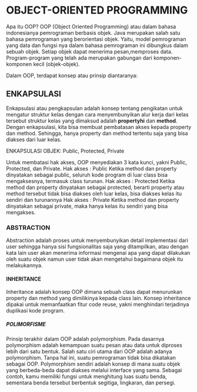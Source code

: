 
<h1>OBJECT-ORIENTED PROGRAMMING</h1>

Apa itu OOP? OOP (Object Oriented Programming) atau dalam bahasa indonesianya pemrograman berbasis objek. Java merupakan salah satu bahasa pemrograman yang berorientasi objek. Yaitu, model pemrograman yang data dan fungsi nya dalam bahasa pemrograman ini dibungkus dalam sebuah objek. Setiap objek dapat menerima pesan,memproses data. Program-program yang telah ada merupakan gabungan dari komponen-komponen kecil (objek-objek). 

Dalam OOP, terdapat konsep atau prinsip diantaranya:

<h2>ENKAPSULASI</h2>

Enkapsulasi atau pengkapsulan adalah konsep tentang pengikatan untuk mengatur struktur kelas dengan cara menyembunyikan alur kerja dari kelas tersebut
struktur kelas yang dimaksud adalah **propertyhi** dan **method**. Dengan enkapsulasi, kita bisa membuat pembatasan akses kepada property dan method. Sehingga, hanya property dan method tertentu saja yang bisa diakses dari luar kelas.

ENKAPSULASI OBJEK: Public, Protected, Private

Untuk membatasi hak akses, OOP menyediakan 3 kata kunci, yakni Public,  Protected, dan Private. 
Hak akses : Public
Ketika method dan property dinyatakan sebagai public, seluruh kode program di luar class bisa mengaksesnya, termasuk class turunan.
Hak akses : Protected
Ketika method dan property dinyatakan sebagai protected, berarti property atau method tersebut tidak bisa diakses oleh luar kelas, bisa diakses kelas itu sendiri dan turunannya
Hak akses : Private
Ketika method dan property dinyatakan sebagai private, maka 
hanya kelas itu sendiri yang bisa mengakses.

<h3>ABSTRACTION</h3>
Abstraction adalah proses untuk menyembunyikan detail implementasi dari user sehingga hanya sisi fungsionalitas saja yang ditampilkan, atau dengan kata lain user akan menerima informasi mengenai apa yang dapat dilakukan oleh suatu objek namun user tidak akan mengetahui bagaimana objek itu melakukannya.

<h4>INHERITANCE</h4>
Inheritance adalah konsep OOP dimana sebuah class dapat menurunkan property dan method yang dimilikinya kepada class lain. Konsep inheritance dipakai untuk memanfaatkan fitur code reuse, yakni menghindari terjadinya duplikasi kode program.

<h5>POLIMORFISME</h5>
Prinsip terakhir dalam OOP adalah polymorphism. Pada dasarnya polymorphism adalah kemampuan suatu pesan atau data untuk diproses lebih dari satu bentuk. 
Salah satu ciri utama dari OOP adalah adanya polymorphism. Tanpa hal ini, suatu pemrograman tidak bisa dikatakan sebagai OOP.
Polymorphism sendiri adalah konsep di mana suatu objek yang berbeda-beda dapat diakses melalui interface yang sama.
Sebagai contoh, kamu memiliki fungsi untuk menghitung luas suatu benda, sementara benda tersebut berbentuk segitiga, lingkaran, dan persegi.

